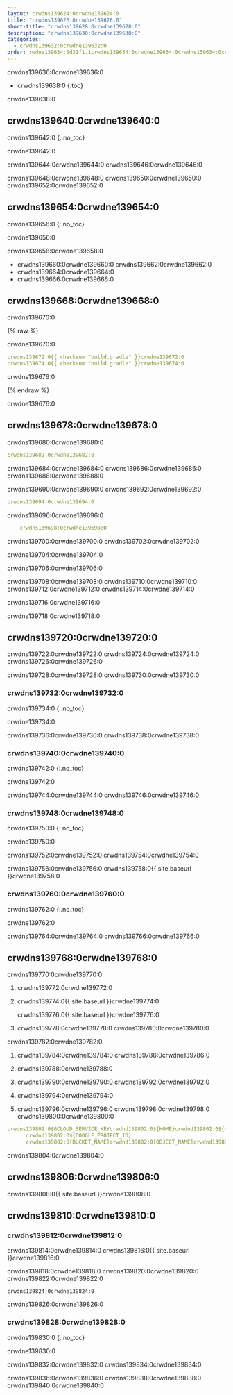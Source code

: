 ```yaml
---
layout: crwdns139624:0crwdne139624:0
title: "crwdns139626:0crwdne139626:0"
short-title: "crwdns139628:0crwdne139628:0"
description: "crwdns139630:0crwdne139630:0"
categories:
  - crwdns139632:0crwdne139632:0
order: rwdne139634:0d31f1.1crwdns139634:0crwdne139634:0crwdns139634:0crwdne139634:025crwdns139634:0crwdne139634:042crwdns139634:0crwdne139634:0
---
```

crwdns139636:0crwdne139636:0

- crwdns139638:0
{:toc}

crwdne139638:0

## crwdns139640:0crwdne139640:0

crwdns139642:0
{:.no_toc}

crwdne139642:0

crwdns139644:0crwdne139644:0 crwdns139646:0crwdne139646:0

crwdns139648:0crwdne139648:0 crwdns139650:0crwdne139650:0 crwdns139652:0crwdne139652:0

## crwdns139654:0crwdne139654:0

crwdns139656:0
{:.no_toc}

crwdne139656:0

crwdns139658:0crwdne139658:0

- crwdns139660:0crwdne139660:0 crwdns139662:0crwdne139662:0
- crwdns139664:0crwdne139664:0
- crwdns139666:0crwdne139666:0

## crwdns139668:0crwdne139668:0

crwdns139670:0

{% raw %}

crwdne139670:0

```yaml
crwdns139672:0{{ checksum "build.gradle" }}crwdne139672:0
crwdns139674:0{{ checksum "build.gradle" }}crwdne139674:0
```

crwdns139676:0

{% endraw %}

crwdne139676:0

## crwdns139678:0crwdne139678:0

crwdns139680:0crwdne139680:0

```yaml
crwdns139682:0crwdne139682:0
```

crwdns139684:0crwdne139684:0 crwdns139686:0crwdne139686:0 crwdns139688:0crwdne139688:0

crwdns139690:0crwdne139690:0 crwdns139692:0crwdne139692:0

```yaml
crwdns139694:0crwdne139694:0
```

crwdns139696:0crwdne139696:0

```yaml
    crwdns139698:0crwdne139698:0
```

crwdns139700:0crwdne139700:0 crwdns139702:0crwdne139702:0

crwdns139704:0crwdne139704:0

crwdns139706:0crwdne139706:0

crwdns139708:0crwdne139708:0 crwdns139710:0crwdne139710:0 crwdns139712:0crwdne139712:0 crwdns139714:0crwdne139714:0

crwdns139716:0crwdne139716:0

crwdns139718:0crwdne139718:0

## crwdns139720:0crwdne139720:0

crwdns139722:0crwdne139722:0 crwdns139724:0crwdne139724:0 crwdns139726:0crwdne139726:0

crwdns139728:0crwdne139728:0 crwdns139730:0crwdne139730:0

### crwdns139732:0crwdne139732:0

crwdns139734:0
{:.no_toc}

crwdne139734:0

crwdns139736:0crwdne139736:0 crwdns139738:0crwdne139738:0

### crwdns139740:0crwdne139740:0

crwdns139742:0
{:.no_toc}

crwdne139742:0

crwdns139744:0crwdne139744:0 crwdns139746:0crwdne139746:0

### crwdns139748:0crwdne139748:0

crwdns139750:0
{:.no_toc}

crwdne139750:0

crwdns139752:0crwdne139752:0 crwdns139754:0crwdne139754:0

crwdns139756:0crwdne139756:0 crwdns139758:0{{ site.baseurl }}crwdne139758:0

### crwdns139760:0crwdne139760:0

crwdns139762:0
{:.no_toc}

crwdne139762:0

crwdns139764:0crwdne139764:0 crwdns139766:0crwdne139766:0

## crwdns139768:0crwdne139768:0

crwdns139770:0crwdne139770:0

1. crwdns139772:0crwdne139772:0

2. crwdns139774:0{{ site.baseurl }}crwdne139774:0
    
    crwdns139776:0{{ site.baseurl }}crwdne139776:0

3. crwdns139778:0crwdne139778:0 crwdns139780:0crwdne139780:0

crwdns139782:0crwdne139782:0

1. crwdns139784:0crwdne139784:0 crwdns139786:0crwdne139786:0

2. crwdns139788:0crwdne139788:0

3. crwdns139790:0crwdne139790:0 crwdns139792:0crwdne139792:0

4. crwdns139794:0crwdne139794:0

5. crwdns139796:0crwdne139796:0 crwdns139798:0crwdne139798:0 crwdns139800:0crwdne139800:0

```yaml
crwdns139802:0$GCLOUD_SERVICE_KEYcrwdnd139802:0${HOME}crwdnd139802:0${HOME}crwdnd139802:0${GOOGLE_PROJECT_ID}
      crwdnd139802:0${GOOGLE_PROJECT_ID}
      crwdnd139802:0[BUCKET_NAME]crwdnd139802:0[OBJECT_NAME]crwdnd139802:0${CIRCLE_ARTIFACTS}crwdne139802:0
```

crwdns139804:0crwdne139804:0

## crwdns139806:0crwdne139806:0

crwdns139808:0{{ site.baseurl }}crwdne139808:0

## crwdns139810:0crwdne139810:0

### crwdns139812:0crwdne139812:0

crwdns139814:0crwdne139814:0 crwdns139816:0{{ site.baseurl }}crwdne139816:0

crwdns139818:0crwdne139818:0 crwdns139820:0crwdne139820:0 crwdns139822:0crwdne139822:0

    crwdns139824:0crwdne139824:0
    

crwdns139826:0crwdne139826:0

### crwdns139828:0crwdne139828:0

crwdns139830:0
{:.no_toc}

crwdne139830:0

crwdns139832:0crwdne139832:0 crwdns139834:0crwdne139834:0

crwdns139836:0crwdne139836:0 crwdns139838:0crwdne139838:0 crwdns139840:0crwdne139840:0